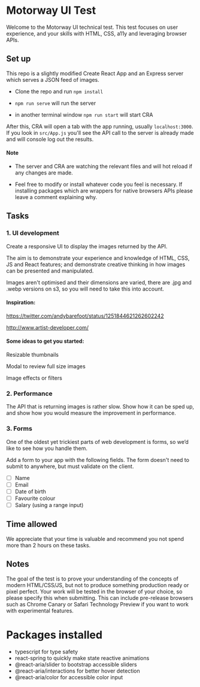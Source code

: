 # Motorway UI Test

Welcome to the Motorway UI technical test. This test focuses on user experience, and your skills with HTML, CSS, a11y and leveraging browser APIs.

## Set up

This repo is a slightly modified Create React App and an Express server which serves a JSON feed of images.

- Clone the repo and run `npm install`

- `npm run serve` will run the server

- in another terminal window `npm run start` will start CRA

After this, CRA will open a tab with the app running, usually `localhost:3000`. If you look in `src/App.js` you'll see the API call to the server is already made and will console log out the results.

#### Note

- The server and CRA are watching the relevant files and will hot reload if any changes are made.

- Feel free to modify or install whatever code you feel is necessary. If installing packages which are wrappers for native browsers APIs please leave a comment explaining why.

## Tasks

### 1. UI development

Create a responsive UI to display the images returned by the API.

The aim is to demonstrate your experience and knowledge of HTML, CSS, JS and React features; and demonstrate creative thinking in how images can be presented and manipulated.

Images aren't optimised and their dimensions are varied, there are .jpg and .webp versions on s3, so you will need to take this into account.

#### Inspiration:

https://twitter.com/andybarefoot/status/1251844621262602242

http://www.artist-developer.com/

#### Some ideas to get you started:

Resizable thumbnails

Modal to review full size images

Image effects or filters

### 2. Performance

The API that is returning images is rather slow. Show how it can be sped up, and show how you would measure the improvement in performance.

### 3. Forms

One of the oldest yet trickiest parts of web development is forms, so we’d like to see how you handle them.

Add a form to your app with the following fields. The form doesn't need to submit to anywhere, but must validate on the client.

- [ ] Name
- [ ] Email
- [ ] Date of birth
- [ ] Favourite colour
- [ ] Salary (using a range input)

## Time allowed

We appreciate that your time is valuable and recommend you not spend more than 2 hours on these tasks.

## Notes

The goal of the test is to prove your understanding of the concepts of modern HTML/CSS/JS, but not to produce something production ready or pixel perfect.
Your work will be tested in the browser of your choice, so please specify this when submitting. This can include pre-release browsers such as Chrome Canary or Safari Technology Preview if you want to work with experimental features.

# Packages installed

- typescript for type safety
- react-spring to quickly make state reactive animations
- @react-aria/slider to bootstrap accessible sliders
- @react-aria/interactions for better hover detection
- @react-aria/color for accessible color input
